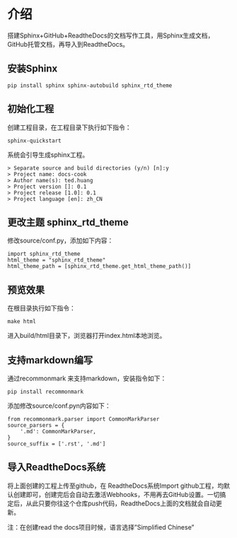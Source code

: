 # 介绍

搭建Sphinx+GitHub+ReadtheDocs的文档写作工具，用Sphinx生成文档，GitHub托管文档，再导入到ReadtheDocs。

## 安装Sphinx
```
pip install sphinx sphinx-autobuild sphinx_rtd_theme
```

## 初始化工程
创建工程目录，在工程目录下执行如下指令：
```
sphinx-quickstart
```
系统会引导生成sphinx工程。
```
> Separate source and build directories (y/n) [n]:y
> Project name: docs-cook
> Author name(s): ted.huang
> Project version []: 0.1
> Project release [1.0]: 0.1
> Project language [en]: zh_CN
```

## 更改主题 sphinx_rtd_theme
修改source/conf.py，添加如下内容：
```
import sphinx_rtd_theme
html_theme = "sphinx_rtd_theme"
html_theme_path = [sphinx_rtd_theme.get_html_theme_path()]
```

## 预览效果
在根目录执行如下指令：
```
make html
```
进入build/html目录下，浏览器打开index.html本地浏览。

## 支持markdown编写
通过recommonmark 来支持markdown，安装指令如下：
```
pip install recommonmark
```

添加修改source/conf.pyn内容如下：
```
from recommonmark.parser import CommonMarkParser
source_parsers = {
    '.md': CommonMarkParser,
}
source_suffix = ['.rst', '.md']
```

## 导入ReadtheDocs系统
将上面创建的工程上传至github，在 ReadtheDocs系统Import github工程，均默认创建即可，创建完后会自动去激活Webhooks，不用再去GitHub设置。一切搞定后，从此只要你往这个仓库push代码，ReadtheDocs上面的文档就会自动更新。

注：在创建read the docs项目时候，语言选择”Simplified Chinese”